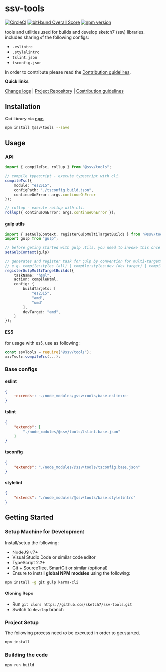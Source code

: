 [projectUri]: https://github.com/sketch7/ssv-tools
[projectGit]: https://github.com/sketch7/ssv-tools.git
[changeLog]: ./doc/CHANGELOG.md

[contribWiki]: ./doc/CONTRIBUTION.md
[releaseWorkflowWiki]: ./doc/RELEASE-WORKFLOW.md

[npm]: https://www.npmjs.com

# ssv-tools
[![CircleCI](https://circleci.com/gh/sketch7/ssv-tools.svg?style=svg)](https://circleci.com/gh/sketch7/ssv-tools)
[![bitHound Overall Score](https://www.bithound.io/github/sketch7/ssv-tools/badges/score.svg)](https://www.bithound.io/github/sketch7/ssv-tools)
[![npm version](https://badge.fury.io/js/%40ssv%2Ftools.svg)](https://badge.fury.io/js/%40ssv%2Ftools)

tools and utilities used for builds and develop sketch7 (ssv) libraries.
includes sharing of the following configs:
 - `.eslintrc`
 - `.stylelintrc`
 - `tslint.json`
 - `tsconfig.json`


In order to contribute please read the [Contribution guidelines][contribWiki].

**Quick links**

[Change logs][changeLog] | [Project Repository][projectUri] | [Contribution guidelines][contribWiki]

## Installation

Get library via [npm]
```bash
npm install @ssv/tools --save
```

## Usage

### API

```ts
import { compileTsc, rollup } from "@ssv/tools";

// compile typescript - execute typescript with cli.
compileTsc({
    module: "es2015",
    configPath: "./tsconfig.build.json",
    continueOnError: args.continueOnError
});

// rollup - execute rollup with cli.
rollup({ continueOnError: args.continueOnError });
```

#### gulp utils
```ts
import { setGulpContext, registerGulpMultiTargetBuilds } from "@ssv/tools";
import gulp from "gulp";

// before geting started with gulp utils, you need to invoke this once in order to share same instance of gulp.
setGulpContext(gulp)

// generates and register task for gulp by convention for multi-targetting build e.g. amd, umd, es2015 etc...
// e.g. compile:styles (all) | compile:styles:dev (dev target) | compile:styles:TARGET etc... (compile:styles:es2015).
registerGulpMultiTargetBuilds({
    taskName: "html",
    action: compileHtml,
    config: { 
        buildTargets: [
            "es2015",
            "amd",
            "umd"
        ],
	    devTarget: "amd", 
    }
});
```


#### ES5
for usage with es5, use as following:

```ts
const ssvTools = require("@ssv/tools");
ssvTools.compileTsc(...);
```

### Base configs

#### eslint
```json
{
    "extends": "./node_modules/@ssv/tools/base.eslintrc"
}
```

#### tslint
```json
{
    "extends": [
        "./node_modules/@ssv/tools/tslint.base.json"
    ]
}
```

#### tsconfig
```json
{
    "extends": "./node_modules/@ssv/tools/tsconfig.base.json"
}
```

#### stylelint
```json
{
    "extends": "./node_modules/@ssv/tools/base.stylelintrc"
}
```

## Getting Started

### Setup Machine for Development
Install/setup the following:

- NodeJS v7+
- Visual Studio Code or similar code editor
- TypeScript 2.2+
- Git + SourceTree, SmartGit or similar (optional)
- Ensure to install **global NPM modules** using the following:


```bash
npm install -g git gulp karma-cli
```


#### Cloning Repo

- Run `git clone https://github.com/sketch7/ssv-tools.git`
- Switch to `develop` branch


### Project Setup
The following process need to be executed in order to get started.

```bash
npm install
```


### Building the code

```
npm run build
```